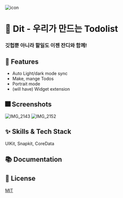 ![icon](https://user-images.githubusercontent.com/31269150/188957665-591a91ed-6c12-44b6-9602-790d73f7ee28.png)

# :iphone: Dit - 우리가 만드는 Todolist

### 깃헙뿐 아니라 할일도 이젠 잔디와 함께!


## :pushpin: Features

- Auto Light/dark mode sync
- Make, mange Todos
- Portrait mode
- (will have) Widget extension

## :fireworks: Screenshots
![IMG_2143](https://user-images.githubusercontent.com/31269150/189031531-de7bb6ac-4e55-4ecf-b4f5-5ee26dc9b913.png)
![IMG_2152](https://user-images.githubusercontent.com/31269150/189031538-6aaebf24-df5a-432c-bfb2-f04ea03c6b65.png)


## :sparkles: Skills & Tech Stack
UIKit, Snapkit, CoreData

## :books: Documentation

## :lock_with_ink_pen: License

[MIT](https://choosealicense.com/licenses/mit/)
